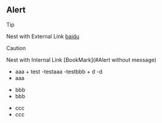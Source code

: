 ## Alert

>[!TIP] 
> Nest with External Link  [baidu](http://www.baidu.com/)

> [!CAUTION] 
> Nest with Internal Link [BookMark](#Alert without message)  

* aaa
      + test
          -testaaa
          -testbbb
      + d
      -d
* aaa

+ bbb
+ bbb

- ccc
- ccc
  

